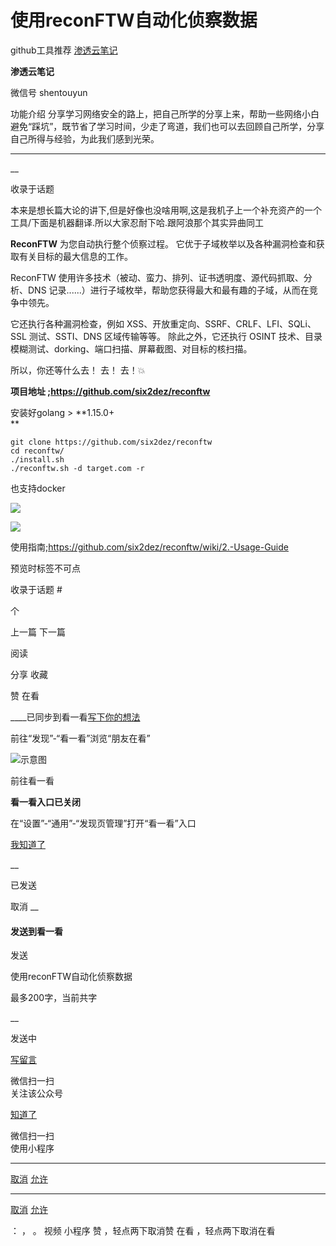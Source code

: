 #  使用reconFTW自动化侦察数据

github工具推荐  [ 渗透云笔记 ](javascript:void\(0\);)

**渗透云笔记** ![]()

微信号 shentouyun

功能介绍
分享学习网络安全的路上，把自己所学的分享上来，帮助一些网络小白避免“踩坑”，既节省了学习时间，少走了弯道，我们也可以去回顾自己所学，分享自己所得与经验，为此我们感到光荣。

____

__

收录于话题

本来是想长篇大论的讲下,但是好像也没啥用啊,这是我机子上一个补充资产的一个工具/下面是机器翻译.所以大家忍耐下哈.跟阿浪那个其实异曲同工  

  

 **ReconFTW** 为您自动执行整个侦察过程。 它优于子域枚举以及各种漏洞检查和获取有关目标的最大信息的工作。

ReconFTW 使用许多技术（被动、蛮力、排列、证书透明度、源代码抓取、分析、DNS
记录......）进行子域枚举，帮助您获得最大和最有趣的子域，从而在竞争中领先。  

  

  

它还执行各种漏洞检查，例如 XSS、开放重定向、SSRF、CRLF、LFI、SQLi、SSL 测试、SSTI、DNS 区域传输等等。 除此之外，它还执行
OSINT 技术、目录模糊测试、dorking、端口扫描、屏幕截图、对目标的核扫描。

所以，你还等什么去！ 去！ 去！💥

  

  

**项目地址   ;https://github.com/six2dez/reconftw**

  

安装好golang  > **1.15.0+  
**

  

    
    
    git clone https://github.com/six2dez/reconftw  
    cd reconftw/  
    ./install.sh  
    ./reconftw.sh -d target.com -r

  

  

也支持docker

  

![](https://gitee.com/fuli009/images/raw/master/public/20220218181036.png)

![](https://gitee.com/fuli009/images/raw/master/public/20220218181039.png)

  

  

使用指南;https://github.com/six2dez/reconftw/wiki/2.-Usage-Guide  

  

  

预览时标签不可点

收录于话题 #

 个

上一篇 下一篇

阅读

分享 收藏

赞 在看

____已同步到看一看[写下你的想法](javascript:;)

前往“发现”-“看一看”浏览“朋友在看”

![示意图](//res.wx.qq.com/mmbizwap/zh_CN/htmledition/images/pic/appmsg/pic_like_comment55871f.png)

前往看一看

**看一看入口已关闭**

在“设置”-“通用”-“发现页管理”打开“看一看”入口

[我知道了](javascript:;)

__

已发送

取消 __

####  发送到看一看

发送

使用reconFTW自动化侦察数据

最多200字，当前共字

__

发送中

[写留言](javascript:;)

微信扫一扫  
关注该公众号

[知道了](javascript:;)

微信扫一扫  
使用小程序

****

[取消](javascript:void\(0\);) [允许](javascript:void\(0\);)

****

[取消](javascript:void\(0\);) [允许](javascript:void\(0\);)

： ， 。 视频 小程序 赞 ，轻点两下取消赞 在看 ，轻点两下取消在看

